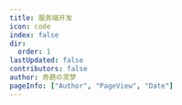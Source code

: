 ```yaml
---
title: 服务端开发
icon: code
index: false
dir: 
  order: 1
lastUpdated: false
contributors: false
author: 奇葩の灵梦
pageInfo: ["Author", "PageView", "Date"]
---
```


<Catalog></Catalog>